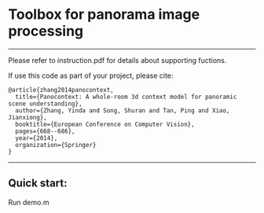 # Toolbox for panorama image processing
---------------------------------------
Please refer to instruction.pdf for details about supporting fuctions.

If use this code as part of your project, please cite:

    @article{zhang2014panocontext,
      title={Panocontext: A whole-room 3d context model for panoramic scene understanding},
      author={Zhang, Yinda and Song, Shuran and Tan, Ping and Xiao, Jianxiong},
      booktitle={European Conference on Computer Vision},
      pages={668--686},
      year={2014},
      organization={Springer}
    }

---------------------------------------
## Quick start:
Run demo.m
